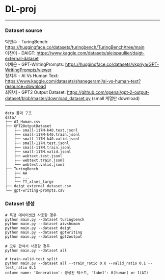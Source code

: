 # DL-proj
---
### Dataset source
박연수 - TuringBench: https://huggingface.co/datasets/turingbench/TuringBench/tree/main   
이찬이 - DAIGT: https://www.kaggle.com/datasets/alejopaullier/daigt-external-dataset   
이채은 - GPT-WritingPrompts: https://huggingface.co/datasets/vkpriya/GPT-WritingPrompts/viewer   
정치우 - AI Vs Human Text: https://www.kaggle.com/datasets/shanegerami/ai-vs-human-text?resource=download   
최민서 - GPT2 Output Dataset: https://github.com/openai/gpt-2-output-dataset/blob/master/download_dataset.py (small 계열만 download)


---
```
data 폴더 구조
data/
├── AI_Human.csv
├── GPT2OutputDataset
│   ├── small-117M-k40.test.jsonl
│   ├── small-117M-k40.train.jsonl
│   ├── small-117M-k40.valid.jsonl
│   ├── small-117M.test.jsonl
│   ├── small-117M.train.jsonl
│   ├── small-117M.valid.jsonl
│   ├── webtext.test.jsonl
│   ├── webtext.train.jsonl
│   └── webtext.valid.jsonl
├── TuringBench
│   ├── AA
│   ├── ...
│   └── TT_xlnet_large
├── daigt_external_dataset.csv
└── gpt-writing-prompts.csv
```
### Dataset 생성
```
# 특정 데이터셋만 사용할 경우
python main.py --dataset turingbench
python main.py --dataset aivshuman
python main.py --dataset daigt
python main.py --dataset gptwriting
python main.py --dataset gpt2output

# 모두 합쳐서 사용할 경우
python main.py --dataset all

# train-valid-test split
python main.py --dataset all --train_ratio 0.8 --valid_ratio 0.1 --test_ratio 0.1
column name: 'Generation': 생성된 텍스트, 'label': 0(human) or 1(AI)
```
